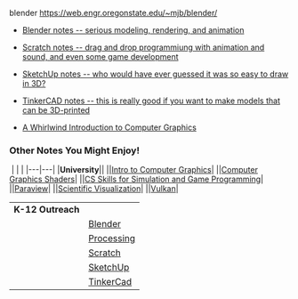 blender
https://web.engr.oregonstate.edu/~mjb/blender/

- [Blender notes -- serious modeling, rendering, and animation](http://cs.oregonstate.edu/~mjb/blender)
    
- [Scratch notes -- drag and drop programmiung with animation and sound, and even some game development](http://cs.oregonstate.edu/~mjb/scratch)
    
- [SketchUp notes -- who would have ever guessed it was so easy to draw in 3D?](http://cs.oregonstate.edu/~mjb/sketchup)
    
- [TinkerCAD notes -- this is really good if you want to make models that can be 3D-printed](http://cs.oregonstate.edu/~mjb/tinkercad)
    
- [A Whirlwind Introduction to Computer Graphics](http://cs.oregonstate.edu/~mjb/whirlwind)

### Other Notes You Might Enjoy!

 |   |   |
|---|---|
|**University**||
||[Intro to Computer Graphics](http://cs.oregonstate.edu/~mjb/cs550)|
||[Computer Graphics Shaders](http://cs.oregonstate.edu/~mjb/cs557)|
||[CS Skills for Simulation and Game Programming](http://cs.oregonstate.edu/~mjb/cs491)|
||[Paraview](http://cs.oregonstate.edu/~mjb/paraview)|
||[Scientific Visualization](http://cs.oregonstate.edu/~mjb/cs553)|
||[Vulkan](http://cs.oregonstate.edu/~mjb/vulkan)|

|   |   |
|---|---|
|**K-12 Outreach**||
||[Blender](http://cs.oregonstate.edu/~mjb/blender)|
||[Processing](http://cs.oregonstate.edu/~mjb/processing)|
||[Scratch](http://cs.oregonstate.edu/~mjb/scratch)|
||[SketchUp](http://cs.oregonstate.edu/~mjb/sketchup)|
||[TinkerCad](http://cs.oregonstate.edu/~mjb/tinkercad)|